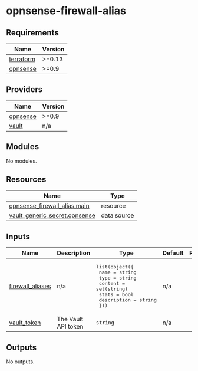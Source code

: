 <!-- BEGIN_TF_DOCS -->
# opnsense-firewall-alias

## Requirements

| Name | Version |
|------|---------|
| <a name="requirement_terraform"></a> [terraform](#requirement\_terraform) | >=0.13 |
| <a name="requirement_opnsense"></a> [opnsense](#requirement\_opnsense) | >=0.9 |

## Providers

| Name | Version |
|------|---------|
| <a name="provider_opnsense"></a> [opnsense](#provider\_opnsense) | >=0.9 |
| <a name="provider_vault"></a> [vault](#provider\_vault) | n/a |

## Modules

No modules.

## Resources

| Name | Type |
|------|------|
| [opnsense_firewall_alias.main](https://registry.terraform.io/providers/browningluke/opnsense/latest/docs/resources/firewall_alias) | resource |
| [vault_generic_secret.opnsense](https://registry.terraform.io/providers/hashicorp/vault/latest/docs/data-sources/generic_secret) | data source |

## Inputs

| Name | Description | Type | Default | Required |
|------|-------------|------|---------|:--------:|
| <a name="input_firewall_aliases"></a> [firewall\_aliases](#input\_firewall\_aliases) | n/a | <pre>list(object({<br>    name        = string<br>    type        = string<br>    content     = set(string)<br>    stats       = bool<br>    description = string<br>  }))</pre> | n/a | yes |
| <a name="input_vault_token"></a> [vault\_token](#input\_vault\_token) | The Vault API token | `string` | n/a | yes |

## Outputs

No outputs.
<!-- END_TF_DOCS -->